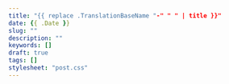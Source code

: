 ```yaml
---
title: "{{ replace .TranslationBaseName "-" " " | title }}"
date: {{ .Date }}
slug: ""
description: ""
keywords: []
draft: true
tags: []
stylesheet: "post.css"
---
```

